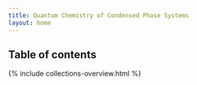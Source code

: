 ```yaml
---
title: Quantum Chemistry of Condensed Phase Systems
layout: home
---
```


## Table of contents



{% include collections-overview.html %}
